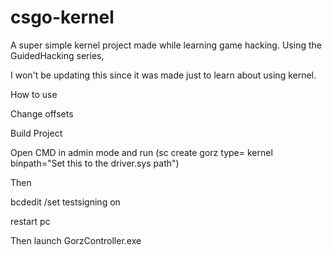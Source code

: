 # csgo-kernel
A super simple kernel project made while learning game hacking. Using the GuidedHacking series,

I won't be updating this since it was made just to learn about using kernel. 

How to use 

Change offsets

Build Project

Open CMD in admin mode and run (sc create gorz type= kernel binpath="Set this to the driver.sys path")

Then

bcdedit /set testsigning on

restart pc

Then launch GorzController.exe
